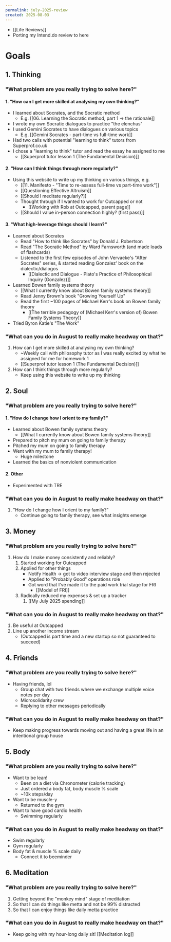 ```yaml
---
permalink: july-2025-review
created: 2025-08-03
---
```

- [[Life Reviews]]
- Porting my Intend.do review to here
# Goals
## 1. Thinking
### "What problem are you really trying to solve here?"
#### 1. "How can I get more skilled at analysing my own thinking?"
- I learned about Socrates, and the Socratic method 
	- E.g. [[06. Learning the Socratic method, part 1 → the rationale]]
- I wrote my own Socratic dialogues to practice "the elenchus"
- I used Gemini Socrates to have dialogues on various topics
	- E.g. [[Gemini Socrates - part-time vs full-time work]]
- Had two calls with potential "learning to think" tutors from Superprof.co.uk
- I chose a "learning to think" tutor and read the essay he assigned to me
	- [[Superprof tutor lesson 1 (The Fundamental Decision)]]
#### 2. "How can I think things through more regularly?"
- Using this website to write up my thinking on various things, e.g.
	- [[11. Manifesto - "Time to re-assess full-time vs part-time work"]]
	- [[Questioning Effective Altruism]]
	- [[Should I meditate regularly?]]
	- Thought through if I wanted to work for Outcapped or not 
		- [[Working with Rob at Outcapped, parent page]]
	- [[Should I value in-person connection highly? (first pass)]]
#### 3. "What high-leverage things should I learn?"
- Learned about Socrates
	- Read "How to think like Socrates" by Donald J. Robertson
	- Read "The Socratic Method" by Ward Farnsworth (and made loads of flashcards)
	- Listened to the first few episodes of John Vervaeke's "After Socrates" series, & started reading Gonzalez' book on the dialectic/dialogos
		- [[Dialectic and Dialogue - Plato's Practice of Philosophical Inquiry (Gonzalez)]]
- Learned Bowen family systems theory
	- [[What I currently know about Bowen family systems theory]]
	- Read Jenny Brown's book "Growing Yourself Up"
	- Read the first ~100 pages of Michael Kerr's book on Bowen family theory
		- [[The terrible pedagogy of (Michael Kerr's version of) Bowen Family Systems Theory]]
- Tried Byron Katie's "The Work"
### "What can you do in August to really make headway on that?"
1. How can I get more skilled at analysing my own thinking?
	- ~Weekly call with philosophy tutor as I was really excited by what he assigned for me for homework 1
	- [[Superprof tutor lesson 1 (The Fundamental Decision)]]
2. How can I think things through more regularly?
	- Keep using this website to write up my thinking
## 2. Soul
### "What problem are you really trying to solve here?"
#### 1. "How do I change how I orient to my family?"
- Learned about Bowen family systems theory
	- [[What I currently know about Bowen family systems theory]]
- Prepared to pitch my mum on going to family therapy
- Pitched my mum on going to family therapy 
- Went with my mum to family therapy!
	- Huge milestone
- Learned the basics of nonviolent communication
#### 2. Other
- Experimented with TRE
### "What can you do in August to really make headway on that?"
1. "How do I change how I orient to my family?"
	- Continue going to family therapy, see what insights emerge
## 3. Money
### "What problem are you really trying to solve here?"
1. How do I make money consistently and reliably?
	1. Started working for Outcapped
	2. Applied for other things
		- Notify Health → got to video interview stage and then rejected
		- Applied to "Probably Good" operations role
		- Got word that I've made it to the paid work trial stage for FRI
			- [[Model of FRI]]
	3. Radically reduced my expenses & set up a tracker
		1. [[My July 2025 spending]]
### "What can you do in August to really make headway on that?"
1. Be useful at Outcapped
2. Line up another income stream
	- (Outcapped is part time and a new startup so not guaranteed to succeed)
## 4. Friends
### "What problem are you really trying to solve here?"
- Having friends, lol
	- Group chat with two friends where we exchange multiple voice notes per day
	- Microsolidarity crew
	- Replying to other messages periodically
### "What can you do in August to really make headway on that?"
- Keep making progress towards moving out and having a great life in an intentional group house
## 5. Body
### "What problem are you really trying to solve here?"
- Want to be lean!
	- Been on a diet via Chronometer (calorie tracking)
	- Just ordered a body fat, body muscle % scale
	- ~10k steps/day
- Want to be muscle-y
	- Returned to the gym 
- Want to have good cardio health
	- Swimming regularly
### "What can you do in August to really make headway on that?"
- Swim regularly 
- Gym regularly 
- Body fat & muscle % scale daily
	- Connect it to beeminder
## 6. Meditation
### "What problem are you really trying to solve here?"
1. Getting beyond the "monkey mind" stage of meditation
2. So that I can do things like metta and not be 99% distracted
3. So that I can enjoy things like daily metta practice
### "What can you do in August to really make headway on that?"
- Keep going with my hour-long daily sit! [[Meditation log]]